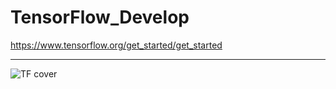 # TensorFlow_Develop
https://www.tensorflow.org/get_started/get_started

---

![TF cover][TF]

[TF]:https://www.tensorflow.org/_static/e4ea3d50a6/images/tensorflow/lockup.png
